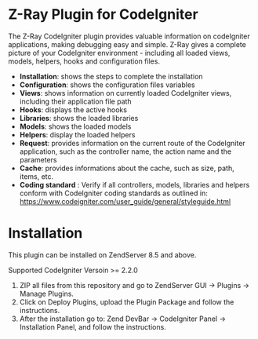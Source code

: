 Z-Ray Plugin for CodeIgniter
=======================================

The Z-Ray CodeIgniter plugin provides valuable information on codeIgniter applications, making debugging easy and simple. Z-Ray gives a complete picture of your CodeIgniter environment - including all loaded views, models, helpers, hooks and configuration files.

- **Installation**: shows the steps to complete the installation
- **Configuration**: shows the configuration files variables
- **Views**: shows information on currently loaded CodeIgniter views, including their application file path
- **Hooks**: displays the active hooks
- **Libraries**: shows the loaded libraries
- **Models**: shows the loaded models
- **Helpers**: display the loaded helpers
- **Request**: provides information on the current route of the CodeIgniter application, such as the controller name, the action name and the parameters
- **Cache**: provides informations about the cache, such as size, path, items, etc.
- **Coding standard** : Verify if all controllers, models, libraries and helpers conform with CodeIgniter coding standards as outlined in: https://www.codeigniter.com/user_guide/general/styleguide.html


Installation
=============

This plugin can be installed on ZendServer 8.5 and above.

Supported CodeIgniter Versoin >= 2.2.0

1. ZIP all files from this repository and go to ZendServer GUI -> Plugins -> Manage Plugins.
2. Click on Deploy Plugins, upload the Plugin Package and follow the instructions.
3. After the installation go to:
Zend DevBar -> CodeIgniter Panel -> Installation Panel, and follow the instructions.
